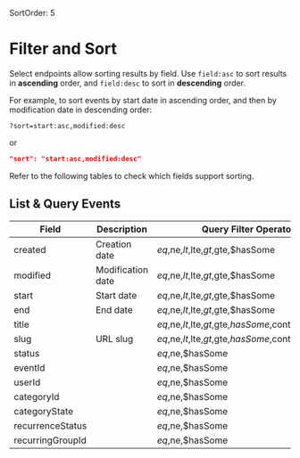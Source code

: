 SortOrder: 5
# Filter and Sort

Select endpoints allow sorting results by field. Use `field:asc` to sort results in **ascending** order, and `field:desc` to sort in **descending** order.

For example, to sort events by start date in ascending order, and then by modification date in descending order: 

```
?sort=start:asc,modified:desc
```

or 

```json
"sort": "start:asc,modified:desc"
```

Refer to the following tables to check which fields support sorting.

## List & Query Events
[//]: # (https://bo.wix.com/wix-docs/rest/events/wix-events/filter-and-sort#events_wix-events_filter-and-sort_list-query-event)

| Field            | Description       | Query Filter Operators                                  | Sorting | Facets  |
|------------------|-------------------|---------------------------------------------------------|---------|---------|
| created          | Creation date     | $eq,$ne,$lt,$lte,$gt,$gte,$hasSome                      | Allowed |         |
| modified         | Modification date | $eq,$ne,$lt,$lte,$gt,$gte,$hasSome                      | Allowed |         |
| start            | Start date        | $eq,$ne,$lt,$lte,$gt,$gte,$hasSome                      | Allowed |         |
| end              | End date          | $eq,$ne,$lt,$lte,$gt,$gte,$hasSome                      | Allowed |         |
| title            |                   | $eq,$ne,$lt,$lte,$gt,$gte,$hasSome,$contains,$urlized   | Allowed |         |
| slug             | URL slug          | $eq,$ne,$lt,$lte,$gt,$gte,$hasSome,$contains,$urlized   | Allowed |         |
| status           |                   | $eq,$ne,$hasSome                                        |         | Allowed |
| eventId          |                   | $eq,$ne,$hasSome                                        |         |         |
| userId           |                   | $eq,$ne,$hasSome                                        |         |         |
| categoryId       |                   | $eq,$ne,$hasSome                                        |         |         |
| categoryState    |                   | $eq,$ne,$hasSome                                        |         | Allowed |        
| recurrenceStatus |                   | $eq,$ne,$hasSome                                        |         | Allowed |
| recurringGroupId |                   | $eq,$ne,$hasSome                                        |         |         |

[//]: # (Full list of operators for reference: $eq,$ne,$lt,$lte,$gt,$gte,$hasSome,$in,$contains,$startsWith,$endsWith,$urlized,$exists)

